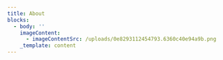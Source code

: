```yaml
---
title: About
blocks:
  - body: ''
    imageContent:
      - imageContentSrc: /uploads/0e8293112454793.6360c40e94a9b.png
    _template: content
---
```


